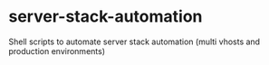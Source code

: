 # server-stack-automation
Shell scripts to automate  server stack automation (multi vhosts and production environments)
